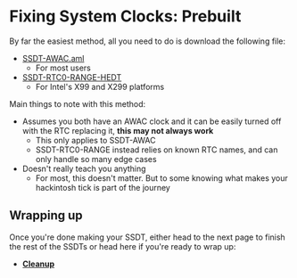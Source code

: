# Fixing System Clocks: Prebuilt

By far the easiest method, all you need to do is download the following file:

* [SSDT-AWAC.aml](https://github.com/macos86/Getting-Started-With-ACPI/blob/master/extra-files/compiled/SSDT-AWAC.aml)
  * For most users
* [SSDT-RTC0-RANGE-HEDT](https://github.com/macos86/Getting-Started-With-ACPI/blob/master/extra-files/compiled/SSDT-RTC0-RANGE-HEDT.aml)
  * For Intel's X99 and X299 platforms

Main things to note with this method:

* Assumes you both have an AWAC clock and it can be easily turned off with the RTC replacing it, **this may not always work**
  * This only applies to SSDT-AWAC
  * SSDT-RTC0-RANGE instead relies on known RTC names, and can only handle so many edge cases
* Doesn't really teach you anything
  * For most, this doesn't matter. But to some knowing what makes your hackintosh tick is part of the journey

## Wrapping up

Once you're done making your SSDT, either head to the next page to finish the rest of the SSDTs or head here if you're ready to wrap up:

* [**Cleanup**](/cleanup.md)
